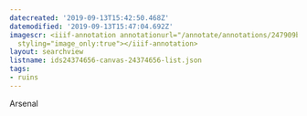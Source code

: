 ```yaml
---
datecreated: '2019-09-13T15:42:50.468Z'
datemodified: '2019-09-13T15:47:04.692Z'
imagescr: <iiif-annotation annotationurl="/annotate/annotations/247909bd-d63d-11e9-8f04-88e9fe7026e8.json"
  styling="image_only:true"></iiif-annotation>
layout: searchview
listname: ids24374656-canvas-24374656-list.json
tags:
- ruins
---
```

Arsenal
